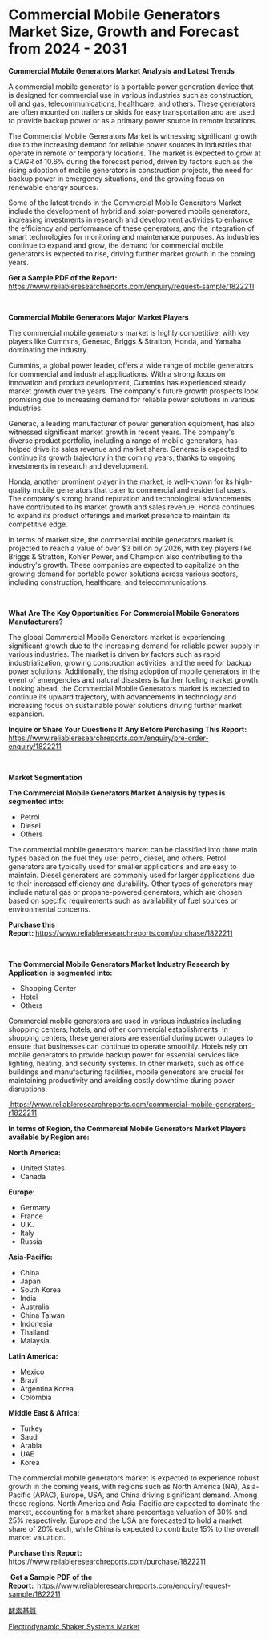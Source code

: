 <p><h1>Commercial Mobile Generators Market Size, Growth and Forecast from 2024 - 2031</h1></p><p><strong>Commercial Mobile Generators Market Analysis and Latest Trends</strong></p>
<p><p>A commercial mobile generator is a portable power generation device that is designed for commercial use in various industries such as construction, oil and gas, telecommunications, healthcare, and others. These generators are often mounted on trailers or skids for easy transportation and are used to provide backup power or as a primary power source in remote locations.</p><p>The Commercial Mobile Generators Market is witnessing significant growth due to the increasing demand for reliable power sources in industries that operate in remote or temporary locations. The market is expected to grow at a CAGR of 10.6% during the forecast period, driven by factors such as the rising adoption of mobile generators in construction projects, the need for backup power in emergency situations, and the growing focus on renewable energy sources.</p><p>Some of the latest trends in the Commercial Mobile Generators Market include the development of hybrid and solar-powered mobile generators, increasing investments in research and development activities to enhance the efficiency and performance of these generators, and the integration of smart technologies for monitoring and maintenance purposes. As industries continue to expand and grow, the demand for commercial mobile generators is expected to rise, driving further market growth in the coming years.</p></p>
<p><strong>Get a Sample PDF of the Report:&nbsp;</strong> <a href="https://www.reliableresearchreports.com/enquiry/request-sample/1822211">https://www.reliableresearchreports.com/enquiry/request-sample/1822211</a></p>
<p>&nbsp;</p>
<p><strong>Commercial Mobile Generators Major Market Players</strong></p>
<p><p>The commercial mobile generators market is highly competitive, with key players like Cummins, Generac, Briggs & Stratton, Honda, and Yamaha dominating the industry. </p><p>Cummins, a global power leader, offers a wide range of mobile generators for commercial and industrial applications. With a strong focus on innovation and product development, Cummins has experienced steady market growth over the years. The company's future growth prospects look promising due to increasing demand for reliable power solutions in various industries.</p><p>Generac, a leading manufacturer of power generation equipment, has also witnessed significant market growth in recent years. The company's diverse product portfolio, including a range of mobile generators, has helped drive its sales revenue and market share. Generac is expected to continue its growth trajectory in the coming years, thanks to ongoing investments in research and development.</p><p>Honda, another prominent player in the market, is well-known for its high-quality mobile generators that cater to commercial and residential users. The company's strong brand reputation and technological advancements have contributed to its market growth and sales revenue. Honda continues to expand its product offerings and market presence to maintain its competitive edge.</p><p>In terms of market size, the commercial mobile generators market is projected to reach a value of over $3 billion by 2026, with key players like Briggs & Stratton, Kohler Power, and Champion also contributing to the industry's growth. These companies are expected to capitalize on the growing demand for portable power solutions across various sectors, including construction, healthcare, and telecommunications.</p></p>
<p>&nbsp;</p>
<p><strong>What Are The Key Opportunities For Commercial Mobile Generators Manufacturers?</strong></p>
<p><p>The global Commercial Mobile Generators market is experiencing significant growth due to the increasing demand for reliable power supply in various industries. The market is driven by factors such as rapid industrialization, growing construction activities, and the need for backup power solutions. Additionally, the rising adoption of mobile generators in the event of emergencies and natural disasters is further fueling market growth. Looking ahead, the Commercial Mobile Generators market is expected to continue its upward trajectory, with advancements in technology and increasing focus on sustainable power solutions driving further market expansion.</p></p>
<p><strong>Inquire or Share Your Questions If Any Before Purchasing This Report:</strong> <a href="https://www.reliableresearchreports.com/enquiry/pre-order-enquiry/1822211">https://www.reliableresearchreports.com/enquiry/pre-order-enquiry/1822211</a></p>
<p>&nbsp;</p>
<p><strong>Market Segmentation</strong></p>
<p><strong>The Commercial Mobile Generators Market Analysis by types is segmented into:</strong></p>
<p><ul><li>Petrol</li><li>Diesel</li><li>Others</li></ul></p>
<p><p>The commercial mobile generators market can be classified into three main types based on the fuel they use: petrol, diesel, and others. Petrol generators are typically used for smaller applications and are easy to maintain. Diesel generators are commonly used for larger applications due to their increased efficiency and durability. Other types of generators may include natural gas or propane-powered generators, which are chosen based on specific requirements such as availability of fuel sources or environmental concerns.</p></p>
<p><strong>Purchase this Report:&nbsp;</strong><a href="https://www.reliableresearchreports.com/purchase/1822211">https://www.reliableresearchreports.com/purchase/1822211</a></p>
<p>&nbsp;</p>
<p><strong>The Commercial Mobile Generators Market Industry Research by Application is segmented into:</strong></p>
<p><ul><li>Shopping Center</li><li>Hotel</li><li>Others</li></ul></p>
<p><p>Commercial mobile generators are used in various industries including shopping centers, hotels, and other commercial establishments. In shopping centers, these generators are essential during power outages to ensure that businesses can continue to operate smoothly. Hotels rely on mobile generators to provide backup power for essential services like lighting, heating, and security systems. In other markets, such as office buildings and manufacturing facilities, mobile generators are crucial for maintaining productivity and avoiding costly downtime during power disruptions.</p></p>
<p><a href="https://www.reliableresearchreports.com/commercial-mobile-generators-r1822211">&nbsp;https://www.reliableresearchreports.com/commercial-mobile-generators-r1822211</a></p>
<p><strong>In terms of Region, the Commercial Mobile Generators Market Players available by Region are:</strong></p>
<p>
    <p> <strong> North America: </strong>
        <ul>
            <li>United States</li>
            <li>Canada</li>
        </ul>
        </p> 
    <p> <strong> Europe: </strong>
        <ul>
            <li>Germany</li>
            <li>France</li>
            <li>U.K.</li>
            <li>Italy</li>
            <li>Russia</li>
        </ul>
        </p> 
    <p> <strong> Asia-Pacific: </strong>
        <ul>
            <li>China</li>
            <li>Japan</li>
            <li>South Korea</li>
            <li>India</li>
            <li>Australia</li>
            <li>China Taiwan</li>
            <li>Indonesia</li>
            <li>Thailand</li>
            <li>Malaysia</li>
        </ul>
        </p> 
    <p> <strong> Latin America: </strong>
        <ul>
            <li>Mexico</li>
            <li>Brazil</li>
            <li>Argentina Korea</li>
            <li>Colombia</li>
        </ul>
        </p> 
    <p> <strong> Middle East & Africa: </strong>
        <ul>
            <li>Turkey</li>
            <li>Saudi</li>
            <li>Arabia</li>
            <li>UAE</li>
            <li>Korea</li>
        </ul>
    </p>
    </p>
<p><p>The commercial mobile generators market is expected to experience robust growth in the coming years, with regions such as North America (NA), Asia-Pacific (APAC), Europe, USA, and China driving significant demand. Among these regions, North America and Asia-Pacific are expected to dominate the market, accounting for a market share percentage valuation of 30% and 25% respectively. Europe and the USA are forecasted to hold a market share of 20% each, while China is expected to contribute 15% to the overall market valuation.</p></p>
<p><strong>Purchase this Report: </strong><a href="https://www.reliableresearchreports.com/purchase/1822211">https://www.reliableresearchreports.com/purchase/1822211</a></p>
<p>&nbsp;<strong>Get a Sample PDF of the Report:&nbsp;&nbsp;</strong><a href="https://www.reliableresearchreports.com/enquiry/request-sample/1822211">https://www.reliableresearchreports.com/enquiry/request-sample/1822211</a></p>
<p><strong></strong></p>
<p><p><a href="https://github.com/oqxogxyvqe90775/Market-Research-Report-List-1/blob/main/767942730646.md">酵素基質</a></p><p><a href="https://fearless-okapi-6c8.notion.site/Electrodynamic-Shaker-Systems-Market-Competitive-Analysis-Market-Trends-and-Forecast-to-2031-0de9078b09804215aa2a5f884ce7cd62">Electrodynamic Shaker Systems Market</a></p></p>